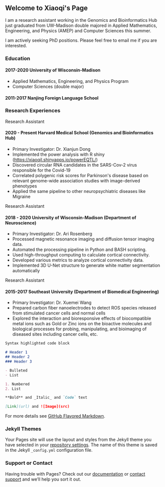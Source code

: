 ## Welcome to Xiaoqi's Page


I am a research assistant working in the Genomics and Bioinformatics Hub just graduated from UW-Madison double majored in Applied Mathematics, Engineering, and Physics (AMEP) and Computer Sciences this summer. 


I am actively seeking PhD positions. Please feel free to email me if you are interested. 

### Education
#### 2017-2020   University of Wisconsin-Madison
- Applied Mathematics, Engineering, and Physics Program <br>
- Computer Sciences (double major) <br>

#### 2011-2017   Nanjing Foreign Language School

### Research Experiences

Research Assistant						   
#### 2020 - Present Harvard Medical School (Genomics and Bioinformatics Hub)
-	Primary Investigator: Dr. Xianjun Dong
-	Implemented the power analysis with R shiny (https://xiaoqil.shinyapps.io/powerEQTL/)
-	Discovered circular RNA candidates in the SARS-Cov-2 virus responsible for the Covid-19
-	Correlated polygenic risk scores for Parkinson's disease based on relevant genome-wide association studies with image-derived phenotypes
-	Applied the same pipeline to other neuropsychiatric diseases like Migraine 

Research Assistant <br>
#### 2018 - 2020   University of Wisconsin-Madison (Department of Neuroscience)
- Primary Investigator: Dr. Ari Rosenberg
- Processed magnetic resonance imaging and diffusion tensor imaging data.
- Automated the processing pipeline in Python and BASH scripting.
- Used high-throughput computing to calculate cortical connectivity.
- Developed various metrics to analyze cortical connectivity data.
- Implemented 3D U-Net structure to generate white matter segmentation automatically

Research Assistant							  
#### 2015-2017 Southeast University (Department of Biomedical Engineering)
- Primary Investigator: Dr. Xuemei Wang
- Prepared carbon fiber nanoelectrodes to detect ROS species released from stimulated cancer cells and normal cells    
- Explored the interaction and bioresponsive effects of biocompatible metal ions such as Gold or Zinc ions on the bioactive molecules and biological processes for probing, manipulating, and bioimaging of diseased sites including cancer cells, etc.  



```markdown
Syntax highlighted code block

# Header 1
## Header 2
### Header 3

- Bulleted
- List

1. Numbered
2. List

**Bold** and _Italic_ and `Code` text

[Link](url) and ![Image](src)
```

For more details see [GitHub Flavored Markdown](https://guides.github.com/features/mastering-markdown/).

### Jekyll Themes

Your Pages site will use the layout and styles from the Jekyll theme you have selected in your [repository settings](https://github.com/ahalxq/ahalxq.github.io/settings). The name of this theme is saved in the Jekyll `_config.yml` configuration file.

### Support or Contact

Having trouble with Pages? Check out our [documentation](https://docs.github.com/categories/github-pages-basics/) or [contact support](https://github.com/contact) and we’ll help you sort it out.
